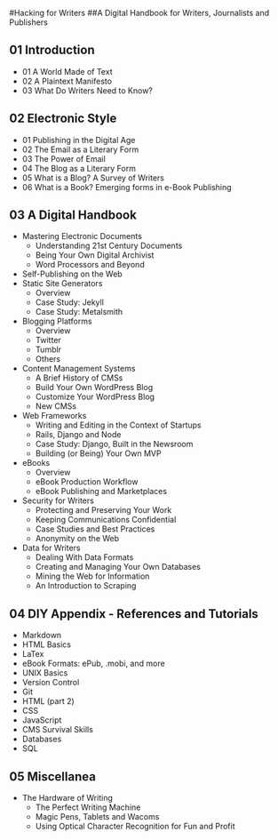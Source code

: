 
#Hacking for Writers
##A Digital Handbook for Writers, Journalists and Publishers

## 01 Introduction
* 01 A World Made of Text
* 02 A Plaintext Manifesto
* 03 What Do Writers Need to Know?

## 02 Electronic Style
* 01 Publishing in the Digital Age
* 02 The Email as a Literary Form
* 03 The Power of Email
* 04 The Blog as a Literary Form
* 05 What is a Blog? A Survey of Writers
* 06 What is a Book? Emerging forms in e-Book Publishing

## 03 A Digital Handbook
* Mastering Electronic Documents
	- Understanding 21st Century Documents
	- Being Your Own Digital Archivist
	- Word Processors and Beyond
* Self-Publishing on the Web
* Static Site Generators
	- Overview
	- Case Study: Jekyll
	- Case Study: Metalsmith
* Blogging Platforms
	- Overview
	- Twitter
	- Tumblr
	- Others
* Content Management Systems
	- A Brief History of CMSs
	- Build Your Own WordPress Blog
	- Customize Your WordPress Blog
	- New CMSs 
* Web Frameworks
	- Writing and Editing in the Context of Startups
	- Rails, Django and Node
	- Case Study: Django, Built in the Newsroom
	- Building (or Being) Your Own MVP
* eBooks
	- Overview
	- eBook Production Workflow
	- eBook Publishing and Marketplaces
* Security for Writers
	- Protecting and Preserving Your Work
	- Keeping Communications Confidential
	- Case Studies and Best Practices
	- Anonymity on the Web
* Data for Writers 
	- Dealing With Data Formats
	- Creating and Managing Your Own Databases
	- Mining the Web for Information
	- An Introduction to Scraping

## 04 DIY Appendix - References and Tutorials
* Markdown
* HTML Basics
* LaTex 
* eBook Formats: ePub, .mobi, and more
* UNIX Basics
* Version Control
* Git
* HTML (part 2)
* CSS
* JavaScript
* CMS Survival Skills
* Databases
* SQL

## 05 Miscellanea
* The Hardware of Writing
	- The Perfect Writing Machine
	- Magic Pens, Tablets and Wacoms
	- Using Optical Character Recognition for Fun and Profit







